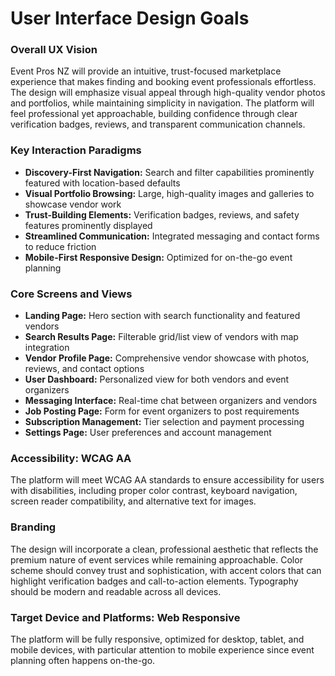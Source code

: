 # User Interface Design Goals

### Overall UX Vision

Event Pros NZ will provide an intuitive, trust-focused marketplace experience that makes finding and booking event professionals effortless. The design will emphasize visual appeal through high-quality vendor photos and portfolios, while maintaining simplicity in navigation. The platform will feel professional yet approachable, building confidence through clear verification badges, reviews, and transparent communication channels.

### Key Interaction Paradigms

- **Discovery-First Navigation:** Search and filter capabilities prominently featured with location-based defaults
- **Visual Portfolio Browsing:** Large, high-quality images and galleries to showcase vendor work
- **Trust-Building Elements:** Verification badges, reviews, and safety features prominently displayed
- **Streamlined Communication:** Integrated messaging and contact forms to reduce friction
- **Mobile-First Responsive Design:** Optimized for on-the-go event planning

### Core Screens and Views

- **Landing Page:** Hero section with search functionality and featured vendors
- **Search Results Page:** Filterable grid/list view of vendors with map integration
- **Vendor Profile Page:** Comprehensive vendor showcase with photos, reviews, and contact options
- **User Dashboard:** Personalized view for both vendors and event organizers
- **Messaging Interface:** Real-time chat between organizers and vendors
- **Job Posting Page:** Form for event organizers to post requirements
- **Subscription Management:** Tier selection and payment processing
- **Settings Page:** User preferences and account management

### Accessibility: WCAG AA

The platform will meet WCAG AA standards to ensure accessibility for users with disabilities, including proper color contrast, keyboard navigation, screen reader compatibility, and alternative text for images.

### Branding

The design will incorporate a clean, professional aesthetic that reflects the premium nature of event services while remaining approachable. Color scheme should convey trust and sophistication, with accent colors that can highlight verification badges and call-to-action elements. Typography should be modern and readable across all devices.

### Target Device and Platforms: Web Responsive

The platform will be fully responsive, optimized for desktop, tablet, and mobile devices, with particular attention to mobile experience since event planning often happens on-the-go.
